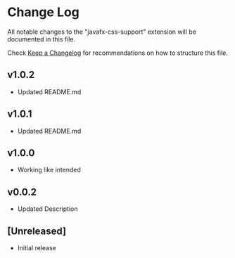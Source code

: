 # Change Log

All notable changes to the "javafx-css-support" extension will be documented in this file.

Check [Keep a Changelog](http://keepachangelog.com/) for recommendations on how to structure this file.

## v1.0.2

- Updated README.md

## v1.0.1

- Updated README.md

## v1.0.0

- Working like intended

## v0.0.2

- Updated Description

## [Unreleased]

- Initial release
